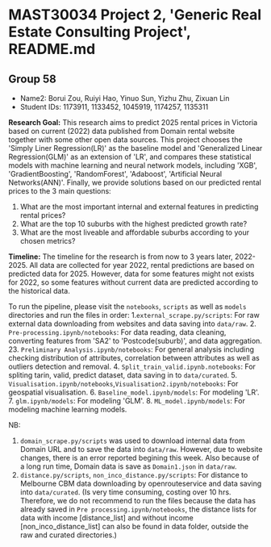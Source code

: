 # MAST30034 Project 2, 'Generic Real Estate Consulting Project', README.md
## Group 58
- Name2: Borui Zou, Ruiyi Hao, Yinuo Sun, Yizhu Zhu, Zixuan Lin 
- Student IDs: 1173911, 1133452, 1045919, 1174257, 1135311

**Research Goal:** This research aims to predict 2025 rental prices in Victoria based on current (2022) data published from Domain rental website together with some other open data sources. This project chooses the 'Simply Liner Regression(LR)' as the baseline model and 'Generalized Linear Regression(GLM)' as an extension of 'LR', and compares these statistical models with machine learning and neural network models, including 'XGB', 'GradientBoosting', 'RandomForest', 'Adaboost', 'Artificial Neural Networks(ANN)'. Finally, we provide solutions based on our predicted rental prices to the 3 main questions:

1. What are the most important internal and external features in predicting rental prices? 
2. What are the top 10 suburbs with the highest predicted growth rate?
3. What are the most liveable and affordable suburbs according to your chosen metrics?


**Timeline:** The timeline for the research is from now to 3 years later, 2022-2025. All data are collected for year 2022, rental predictions are based on predicted data for 2025. However, data for some features might not exists for 2022, so some features without current data are predicted according to the historical data.
 
To run the pipeline, please visit the `notebooks`, `scripts` as well as `models` directories and run the files in order:
1.`external_scrape.py/scripts`: For raw external data downloading from websites and data saving into `data/raw`.
2. `Pre-processing.ipynb/notebooks`: For data reading, data cleaning, converting features from 'SA2' to 'Postcode(suburb)', and data aggregation.
23. `Preliminary Analysis.ipynb/notebooks`: For general analysis including checking distribution of attributes, correlation between attributes as well as outliers detection and removal.
4. `Split_train_valid.ipynb.notebooks`: For spliting tarin, valid, predict dataset, data saving in to `data/curated`.
5. `Visualisation.ipynb/notebooks`,`Visualisation2.ipynb/notebooks`: For geospatial visualisation.
6. `Baseline_model.ipynb/models`: For modeling 'LR'.
7. `glm.ipynb/models`: For modeling 'GLM'.
8. `ML_model.ipynb/models`: For modeling machine learning models.

 NB: 
 1. `domain_scrape.py/scripts` was used to download internal data from Domain URL and to save the data into `data/raw`. However, due to website changes,
 there is an error reported begining this week. Also because of a long run time, Domain data is save as `Domain1.json` in `data/raw`.
 2. `distance.py/scripts`, `non_inco_distance.py/scripts`: For distance to Melbourne CBM data downloading by openrouteservice and data saving into
 `data/curated`. (Is very time consuming, costing over 10 hrs. Therefore, we do not recommend to run the files because the data has already saved in `Pre
 processing.ipynb/notebooks`, the distance lists for data with income [distance_list] and without income [non_inco_distance_list] can also be found in data
 folder, outside the raw and curated directories.)
